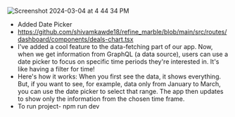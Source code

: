 ![Screenshot 2024-03-04 at 4 44 34 PM](https://github.com/shivamkawde18/refine_marble/assets/94107107/e288d6c4-d8cb-4a0e-9c22-b07b5dc830be)


- Added Date Picker
- https://github.com/shivamkawde18/refine_marble/blob/main/src/routes/dashboard/components/deals-chart.tsx
- I've added a cool feature to the data-fetching part of our app. Now, when we get information from GraphQL (a data source), users can use a date picker to focus on specific time periods they're interested in. It's like having a filter for time!
- Here's how it works: When you first see the data, it shows everything. But, if you want to see, for example, data only from January to March, you can use the date picker to select that range. The app then updates to show only the information from the chosen time frame.
- To run project-  npm run dev
